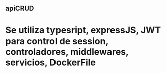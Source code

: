 ## apiCRUD

# Se utiliza typesript, expressJS, JWT para control de session, controladores, middlewares, servicios, DockerFile
